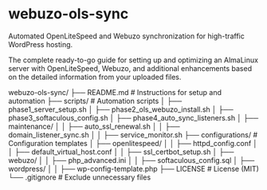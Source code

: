 # webuzo-ols-sync
Automated OpenLiteSpeed and Webuzo synchronization for high-traffic WordPress hosting.

The complete ready-to-go guide for setting up and optimizing an AlmaLinux server with OpenLiteSpeed, Webuzo, and additional enhancements based on the detailed information from your uploaded files.

webuzo-ols-sync/
├── README.md                # Instructions for setup and automation
├── scripts/                 # Automation scripts
│   ├── phase1_server_setup.sh
│   ├── phase2_ols_webuzo_install.sh
│   ├── phase3_softaculous_config.sh
│   ├── phase4_auto_sync_listeners.sh
│   ├── maintenance/
│   │   ├── auto_ssl_renewal.sh
│   │   ├── domain_listener_sync.sh
│   │   ├── service_monitor.sh
├── configurations/          # Configuration templates
│   ├── openlitespeed/
│   │   ├── httpd_config.conf
│   │   ├── default_virtual_host.conf
│   │   ├── ssl_certbot_setup.sh
│   ├── webuzo/
│   │   ├── php_advanced.ini
│   │   ├── softaculous_config.sql
│   ├── wordpress/
│   │   ├── wp-config-template.php
├── LICENSE                  # License (MIT)
└── .gitignore               # Exclude unnecessary files
